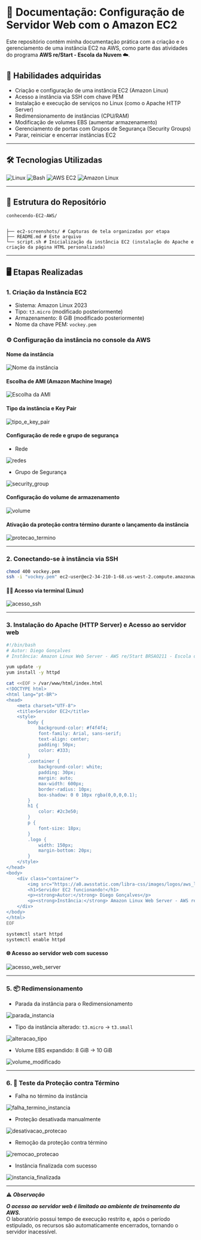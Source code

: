 # 📔 Documentação: Configuração de Servidor Web com o Amazon EC2

Este repositório contém minha documentação prática com a criação e o gerenciamento de uma instância EC2 na AWS, como parte das atividades do programa **AWS re/Start - Escola da Nuvem ☁️**.

## 🧠 Habilidades adquiridas

- Criação e configuração de uma instância EC2 (Amazon Linux)  
- Acesso a instância via SSH com chave PEM  
- Instalação e execução de serviços no Linux (como o Apache HTTP Server)  
- Redimensionamento de instâncias (CPU/RAM)  
- Modificação de volumes EBS (aumentar armazenamento)  
- Gerenciamento de portas com Grupos de Segurança (Security Groups)  
- Parar, reiniciar e encerrar instâncias EC2  

---

## 🛠️ Tecnologias Utilizadas

<div align="left">

  <img src="https://img.shields.io/badge/Linux-%23000000?style=for-the-badge&logo=linux&logoColor=white" alt="Linux" />
  <img src="https://img.shields.io/badge/Bash-%234EAA25?style=for-the-badge&logo=gnubash&logoColor=white" alt="Bash" />
  <img src="https://img.shields.io/badge/AWS%20EC2-%23FF9900?style=for-the-badge&logo=amazonaws&logoColor=white" alt="AWS EC2" />
  <img src="https://img.shields.io/badge/Amazon%20Linux-%23232F3E?style=for-the-badge&logo=linux&logoColor=white" alt="Amazon Linux" />

</div>

---

## 📁 Estrutura do Repositório

`conhecendo-EC2-AWS/`

```

├── ec2-screenshots/ # Capturas de tela organizadas por etapa
├── README.md # Este arquivo
└── script.sh # Inicialização da instância EC2 (instalação do Apache e criação da página HTML personalizada)

````

---

## 🖥️ Etapas Realizadas

### 1. Criação da Instância EC2

- Sistema: Amazon Linux 2023  
- Tipo: `t3.micro` (modificado posteriormente)  
- Armazenamento: 8 GiB (modificado posteriormente)  
- Nome da chave PEM: `vockey.pem`  

### ⚙️ Configuração da instância no console da AWS

#### Nome da instância

![Nome da instância](ec2-screenshots/01_nome.png)

#### Escolha de AMI (Amazon Machine Image)

![Escolha da AMI](ec2-screenshots/02_escolha_AMI.png)

#### Tipo da instância e Key Pair 

![tipo_e_key_pair](ec2-screenshots/03_tipo_e_key_pair.png)

#### Configuração de rede e grupo de segurança
* Rede

![redes](ec2-screenshots/04_redes.png)

* Grupo de Segurança

![security_group](ec2-screenshots/05_security_group.png)

#### Configuração do volume de armazenamento 

![volume](ec2-screenshots/06_volume.png)

#### Ativação da proteção contra término durante o lançamento da instância  

![protecao_termino](ec2-screenshots/07_protecao_termino.png)

---

### 2. Conectando-se à instância via SSH

```bash
chmod 400 vockey.pem
ssh -i "vockey.pem" ec2-user@ec2-34-210-1-68.us-west-2.compute.amazonaws.com
````

#### 🧑‍💻 Acesso via terminal (Linux)

![acesso_ssh](ec2-screenshots/08_acesso_ssh.png)

---


### 3. Instalação do Apache (HTTP Server) e Acesso ao servidor web

```bash
#!/bin/bash
# Autor: Diego Gonçalves
# Instância: Amazon Linux Web Server - AWS re/Start BRSAO211 - Escola da Nuvem ☁️

yum update -y
yum install -y httpd

cat <<EOF > /var/www/html/index.html
<!DOCTYPE html>
<html lang="pt-BR">
<head>
    <meta charset="UTF-8">
    <title>Servidor EC2</title>
    <style>
        body {
            background-color: #f4f4f4;
            font-family: Arial, sans-serif;
            text-align: center;
            padding: 50px;
            color: #333;
        }
        .container {
            background-color: white;
            padding: 30px;
            margin: auto;
            max-width: 600px;
            border-radius: 10px;
            box-shadow: 0 0 10px rgba(0,0,0,0.1);
        }
        h1 {
            color: #2c3e50;
        }
        p {
            font-size: 18px;
        }
        .logo {
            width: 150px;
            margin-bottom: 20px;
        }
    </style>
</head>
<body>
    <div class="container">
        <img src="https://a0.awsstatic.com/libra-css/images/logos/aws_logo_smile_1200x630.png" alt="AWS Logo" class="logo">
        <h1>Servidor EC2 funcionando!</h1>
        <p><strong>Autor:</strong> Diego Gonçalves</p>
        <p><strong>Instância:</strong> Amazon Linux Web Server - AWS re/Start BRSAO211 - Escola da Nuvem ☁️</p>
    </div>
</body>
</html>
EOF

systemctl start httpd
systemctl enable httpd
```

#### 🌐 Acesso ao servidor web com sucesso

![acesso_web_server](ec2-screenshots/09_acesso_web_server.png)

---

### 5. 📦 Redimensionamento

* Parada da instância para o Redimensionamento

![parada_instancia](ec2-screenshots/10_parada_instancia.png)

* Tipo da instância alterado: `t3.micro` → `t3.small`

![alteracao_tipo](ec2-screenshots/11_alteracao_tipo.png)

* Volume EBS expandido: 8 GiB → 10 GiB

![volume_modificado](ec2-screenshots/12_volume_modificado.png)

---

### 6. 🔐 Teste da Proteção contra Término

* Falha no término da instância

![falha_termino_instancia](ec2-screenshots/13_falha_termino_instancia.png)

* Proteção desativada manualmente

![desativacao_protecao](ec2-screenshots/14_desativacao_protecao.png)

* Remoção da proteção contra término

![remocao_protecao](ec2-screenshots/15_remocao_protecao.png)

* Instância finalizada com sucesso

![instancia_finalizada](ec2-screenshots/16_instancia_finalizada.png)

---

⚠️ ***Observação***

***O acesso ao servidor web é limitado ao ambiente de treinamento da AWS.***  
O laboratório possui tempo de execução restrito e, após o período estipulado, os recursos são automaticamente encerrados, tornando o servidor inacessível.



